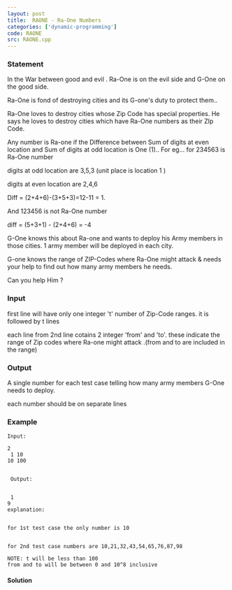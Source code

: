 ```yaml
---
layout: post
title:  RAONE - Ra-One Numbers
categories: ['dynamic-programming']
code: RAONE
src: RAONE.cpp
---
```


### **Statement**

In the War between good and evil . Ra-One is on the evil side and G-One on the
good side.

Ra-One is fond of destroying cities and its G-one's duty to protect them..

Ra-One loves to destroy cities whose Zip Code has special properties. He says
he loves to destroy cities which have Ra-One numbers as their ZIp Code.

Any number is Ra-one if the Difference between Sum of digits at even location
and Sum of digits at odd location is One (1).. For eg... for 234563 is Ra-One
number

digits at odd location are 3,5,3 (unit place is location 1 )

digits at even location are 2,4,6

Diff = (2+4+6)-(3+5+3)=12-11 = 1.

And 123456 is not Ra-One number

diff = (5+3+1) - (2+4+6) = -4

G-One knows this about Ra-one and wants to deploy his Army members in those
cities. 1 army member will be deployed in each city.

G-one knows the range of ZIP-Codes where Ra-One might attack & needs your help
to find out how many army members he needs.

Can you help Him ?

### Input

first line will have only one integer 't' number of Zip-Code ranges. it is
followed by t lines

each line from 2nd line cotains 2 integer 'from' and 'to'. these indicate the
range of Zip codes where Ra-one might attack .(from and to are included in the
range)

### Output

A single number for each test case telling how many army members G-One needs
to deploy.

each number should be on separate lines

### Example

    
    
    Input:
    2  
     1 10  
    10 100  
      
      
     Output:
      
     1  
    9  
    explanation:
    
    
    for 1st test case the only number is 10
    
    
    for 2nd test case numbers are 10,21,32,43,54,65,76,87,98  
       
    NOTE: t will be less than 100  
    from and to will be between 0 and 10^8 inclusive 



#### **Solution**



